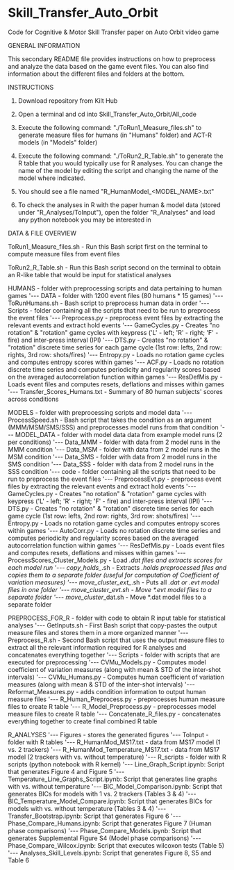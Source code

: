 # Skill_Transfer_Auto_Orbit

Code for Cognitive & Motor Skill Transfer paper on Auto Orbit video game

GENERAL INFORMATION

This secondary README file provides instructions on how to preprocess and analyze the data based on the game event files. You can also find information about the different files and folders at the bottom.

INSTRUCTIONS

1. Download repository from Kilt Hub

2. Open a terminal and cd into Skill_Transfer_Auto_Orbit/All_code

3. Execute the following command: "./ToRun1_Measure_files.sh" to generate measure files for humans (in "Humans" folder) and ACT-R models (in "Models" folder)

4. Execute the following command: "./ToRun2_R_Table.sh" to generate the R table that you would typically use for R analyses. You can change the name of the model by editing the script and changing the name of the model where indicated.

5. You should see a file named "R_HumanModel_<MODEL_NAME>.txt"

6. To check the analyses in R with the paper human & model data (stored under "R_Analyses/ToInput"), open the folder "R_Analyses" and load any python notebook you may be interested in

DATA & FILE OVERVIEW

ToRun1_Measure_files.sh - Run this Bash script first on the terminal to compute measure files from event files

ToRun2_R_Table.sh - Run this Bash script second on the terminal to obtain an R-like table that would be input for statistical analyses

HUMANS - folder with preprocessing scripts and data pertaining to human games
  '--- DATA - folder with 1200 event files (80 humans * 15 games)
  '--- ToRunHumans.sh - Bash script to preprocess human data in order
  '--- Scripts - folder containing all the scripts that need to be run to preprocess the event files
  	  '--- Preprocess.py - preprocess event files by extracting the relevant events and extract hold events
  	  '--- GameCycles.py - Creates "no rotation" & "rotation" game cycles with keypress ('L' - left; 'R' - right; 'F' - fire) and inter-press interval (IPI)
  	  '--- DTS.py - Creates "no rotation" & "rotation" discrete time series for each game cycle (1st row: lefts, 2nd row: rights, 3rd row: shots/fires)
  	  '--- Entropy.py - Loads no rotation game cycles and computes entropy scores within games
  	  '--- ACF.py - Loads no rotation discrete time series and computes periodicity and regularity scores based on the averaged autocorrelation function within games
  	  '--- ResDefMis.py - Loads event files and computes resets, deflations and misses within games
  	  '--- Transfer_Scores_Humans.txt - Summary of 80 human subjects' scores across conditions

MODELS - folder with preprocessing scripts and model data
  '--- ProcessSpeed.sh - Bash script that takes the condition as an argument (MMM/MSM/SMS/SSS) and preprocesses model runs from that condition
  '--- MODEL_DATA - folder with model data data from example model runs (2 per conditions)
  	  '--- Data_MMM - folder with data from 2 model runs in the MMM condition
  	  '--- Data_MSM - folder with data from 2 model runs in the MSM condition
  	  '--- Data_SMS - folder with data from 2 model runs in the SMS condition
  	  '--- Data_SSS - folder with data from 2 model runs in the SSS condition
  '--- code - folder containing all the scripts that need to be run to preprocess the event files
 	  '--- PreprocessEvt.py - preprocess event files by extracting the relevant events and extract hold events
  	  '--- GameCycles.py - Creates "no rotation" & "rotation" game cycles with keypress ('L' - left; 'R' - right; 'F' - fire) and inter-press interval (IPI)
  	  '--- DTS.py - Creates "no rotation" & "rotation" discrete time series for each game cycle (1st row: lefts, 2nd row: rights, 3rd row: shots/fires)
  	  '--- Entropy.py - Loads no rotation game cycles and computes entropy scores within games
  	  '--- AutoCorr.py - Loads no rotation discrete time series and computes periodicity and regularity scores based on the averaged autocorrelation function within games
  	  '--- ResDefMis.py - Loads event files and computes resets, deflations and misses within games
  	  '--- ProcessScores_Cluster_Models.py - Load *.dat files and extracts scores for each model run
  	  '--- copy_holds_*.sh - Extracts *.holds preprocessed files and copies them to a separate folder (useful for computation of Coefficient of variation measures)
  	  '--- move_cluster_ext_*.sh - Puts all *.dat or *.evt model files in one folder
  	  '--- move_cluster_*_evt.sh - Move *.evt model files to a separate folder
  	  '--- move_cluster_*_dat.sh - Move *.dat model files to a separate folder
  	  
PREPROCESS_FOR_R - folder with code to obtain R input table for statistical analyses
  '--- GetInputs.sh - First Bash script that copy-pastes the output measure files and stores them in a more organized manner
  '--- Preprocess_R.sh - Second Bash script that uses the output measure files to extract all the relevant information required for R analyses and concatenates everything together
  '--- Scripts - folder with scripts that are executed for preprocessing
  	  '--- CVMu_Models.py - Computes model coefficient of variation measures (along with mean & STD of the inter-shot intervals)
  	  '--- CVMu_Humans.py - Computes human coefficient of variation measures (along with mean & STD of the inter-shot intervals)
  	  '--- Reformat_Measures.py - adds condition information to output human measure files
  	  '--- R_Human_Preprocess.py - preprocesses human measure files to create R table
  	  '--- R_Model_Preprocess.py - preprocesses model measure files to create R table
  	  '--- Concatenate_R_files.py - concatenates everything together to create final combined R table


R_ANALYSES
  '--- Figures - stores the generated figures
  '--- ToInput - folder with R tables
  	  '--- R_HumanMod_MS17.txt - data from MS17 model (1 vs. 2 trackers)
  	  '--- R_HumanMod_Temperature_MS17.txt - data from MS17 model (2 trackers with vs. without temperature)
  '--- R_scripts - folder with R scripts (python notebook with R kernel)
  	  '--- Line_Graph_Script.ipynb: Script that generates Figure 4 and Figure 5
  	  '--- Temperature_Line_Graphs_Script.ipynb: Script that generates line graphs with vs. without temperature
  	  '--- BIC_Model_Comparison.ipynb: Script that generates BICs for models with 1 vs. 2 trackers (Tables 3 & 4)
  	  '--- BIC_Temperature_Model_Compare.ipynb: Script that generates BICs for models with vs. without temperature (Tables 3 & 4)
  	  '--- Transfer_Bootstrap.ipynb: Script that generates Figure 6
  	  '--- Phase_Compare_Humans.ipynb: Script that generates Figure 7 (Human phase comparisons)
  	  '--- Phase_Compare_Models.ipynb: Script that generates Supplemental Figure S4 (Model phase comparisons)
  	  '--- Phase_Compare_Wilcox.ipynb: Script that executes wilcoxon tests (Table 5)
  	  '--- Analyses_Skill_Levels.ipynb: Script that generates Figure 8, S5 and Table 6


